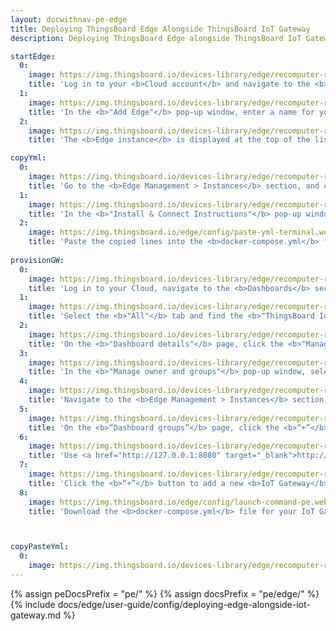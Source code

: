 ```yaml
---
layout: docwithnav-pe-edge
title: Deploying ThingsBoard Edge Alongside ThingsBoard IoT Gateway
description: Deploying ThingsBoard Edge alongside ThingsBoard IoT Gateway

startEdge:
  0:
    image: https://img.thingsboard.io/devices-library/edge/recomputer-r1000/0.1-cloud-instances-section-pe.webp
    title: 'Log in to your <b>Cloud account</b> and navigate to the <b>Edge Management > Instances</b> section. Click the <b>“+”</b> button and select the <b>“Add new edge”</b> option.'
  1:
    image: https://img.thingsboard.io/devices-library/edge/recomputer-r1000/0.2-add-new-edge-pe.webp
    title: 'In the <b>"Add Edge"</b> pop-up window, enter a name for your Edge in the <b>"Name"</b> field, and click the <b>"Add"</b> button.'
  2:
    image: https://img.thingsboard.io/devices-library/edge/recomputer-r1000/0.3-done-pe.webp
    title: 'The <b>Edge instance</b> is displayed at the top of the list, as entries are sorted by creation time by default.'

copyYml:
  0:
    image: https://img.thingsboard.io/devices-library/edge/recomputer-r1000/0.4-instrucrions-button-pe.webp
    title: 'Go to the <b>Edge Management > Instances</b> section, and click on the <b>Edge instance</b>. On the <b>Edge details"</b> page, click the <b>"Install & Connect Instructions"</b> button.'
  1:
    image: https://img.thingsboard.io/devices-library/edge/recomputer-r1000/0.5-docker-pe.webp
    title: 'In the <b>"Install & Connect Instructions"</b> pop-up window, select the <b>"Docker"</b> tab and copy the configuration lines.'
  2:
    image: https://img.thingsboard.io/edge/config/paste-yml-terminal.webp
    title: 'Paste the copied lines into the <b>docker-compose.yml</b> file in the terminal and save it. To close the file, press <b>CTRL+X</b>.'
    
provisionGW:
  0:
    image: https://img.thingsboard.io/devices-library/edge/recomputer-r1000/1.1-create-group-pe.webp
    title: 'Log in to your Cloud, navigate to the <b>Dashboards</b> section, and select the <b>"Group"</b> tab. Click the <b>"+"</b> button to add a new group. In the <b>"Add entity group"</b> pop-up window, enter the group name in the <b>"Name"</b> field and click the <b>"Add"</b> button.'
  1:
    image: https://img.thingsboard.io/devices-library/edge/recomputer-r1000/1.2-click-details-dashboard-pe.webp
    title: 'Select the <b>"All"</b> tab and find the <b>"ThingsBoard IoT Gateways"</b> dashboard. The <b>"ThingsBoard IoT Gateways"</b> dashboard is one of the pre-created, out-of-the-box dashboards available. Click the <b>"Dashboard details"</b> button.'
  2:
    image: https://img.thingsboard.io/devices-library/edge/recomputer-r1000/1.3-manage-owners-pe.webp
    title: 'On the <b>"Dashboard details"</b> page, click the <b>"Manage owner and groups"</b> button.'
  3:
    image: https://img.thingsboard.io/devices-library/edge/recomputer-r1000/1.4-select-group-pe.webp
    title: 'In the <b>"Manage owner and groups"</b> pop-up window, select the newly created group from the <b>"Groups"</b> drop-down menu. Click the <b>"Update"</b> button.'
  4:
    image: https://img.thingsboard.io/devices-library/edge/recomputer-r1000/1-instances-section-pe.webp
    title: 'Navigate to the <b>Edge Management > Instances</b> section, then click the <b>“Manage edge dashboard groups”</b> button.'
  5:
    image: https://img.thingsboard.io/devices-library/edge/recomputer-r1000/2-assign-dashboard-pe.webp
    title: 'On the <b>“Dashboard groups”</b> page, click the <b>“+”</b> icon to assign the newly created group to the <b>Edge instance</b>. Click the <b>“Assign”</b> button. The group and all dashboards within it will be assigned to the <b>Edge instance</b>.'
  6:
    image: https://img.thingsboard.io/devices-library/edge/recomputer-r1000/3-login-to-edge-pe.webp
    title: 'Use <a href="http://127.0.0.1:8080" target="_blank">http://127.0.0.1:8080</a> to open the <b>Edge instance</b>, log in with your credentials, and go to the <b>Dashboards</b> section to open the <b>“ThingsBoard IoT Gateways”</b> dashboard.'
  7:
    image: https://img.thingsboard.io/devices-library/edge/recomputer-r1000/4-add-gw-pe.webp
    title: 'Click the <b>“+”</b> button to add a new <b>IoT Gateway</b> device. Enter the gateway name in the <b>“Name”</b> field, and select the <b>“default”</b> device profile. Click the <b>“Create”</b> button.'
  8:
    image: https://img.thingsboard.io/edge/config/launch-command-pe.webp
    title: 'Download the <b>docker-compose.yml</b> file for your IoT Gateway device from the <b>“Launch command”</b> pop-up window.'



copyPasteYml:
  0:
    image: https://img.thingsboard.io/devices-library/edge/recomputer-r1000/10-copy-paste-configs.webp
---
```


{% assign peDocsPrefix = "pe/" %}
{% assign docsPrefix = "pe/edge/" %}
{% include docs/edge/user-guide/config/deploying-edge-alongside-iot-gateway.md %}